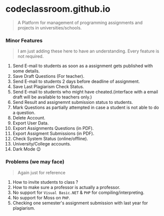 # codeclassroom.github.io
> A Platform for management of programming
assignments and projects in universities/schools.

### Minor Features
> I am just adding these here to have an understanding. Every feature is not required.

1. Send E-mail to students as soon as a assignment gets published with some details.
2. Save Draft Questions (For teacher).
3. Send E-mail to students 2 days before deadline of assignment.
4. Save Last Plagiarism Check Status.
5. Send E-mail to students who might have cheated.(interface with a email draft will be available to teachers only.)
6. Send Result and assignemnt submission status to students.
7. Mark Questions as partially attempted in case a student is not able to do a question.
8. Delete Account.
9. Export User Data.
10. Export Assignments Questions (in PDF).
11. Export Assigment Submissions (in PDF).
12. Check System Status (online/offline).
13. University/College accounts.
14. Dark Mode :wink:


### Problems (we may face)
> Again just for reference

1. How to invite students to class ?
2. How to make sure a professor is actually a professor.
3. No support for `Visual Basic.NET` & `PHP` for compiling/interpreting.
4. No support for Moss on `PHP`.
5. Checking one semester's assignment submission with last year for plagiarism.
